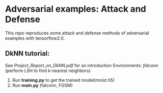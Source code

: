 # Adversarial examples: Attack and Defense
 This repo reproduces some attack and defense methods of
  adversarial examples with tensorflow2.0.

## DkNN tutorial:
See *Project_Report_on_DkNN.pdf* for an introduction
Environments: *falconn* (perform LSH to find k-nearest neighbors)
 1. Run **training.py** to get the trained model(mnist.h5)
 2. Run **main.py** (falconn, FGSM)
